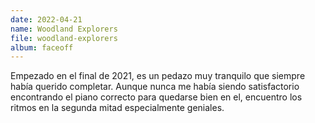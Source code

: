 ```yaml
---
date: 2022-04-21
name: Woodland Explorers
file: woodland-explorers
album: faceoff
---
```


Empezado en el final de 2021, es un pedazo muy tranquilo que siempre había querido completar. Aunque nunca me había siendo satisfactorio encontrando el piano correcto para quedarse bien en el, encuentro los ritmos en la segunda mitad especialmente geniales.
